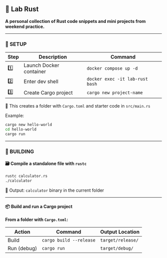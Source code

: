 ## 🦀 Lab Rust

**A personal collection of Rust code snippets and mini projects from weekend practice.**

---

### 🔧 SETUP

| Step | Description             | Command                          |
|------|-------------------------|----------------------------------|
| 1️⃣  | Launch Docker container | `docker compose up -d`          |
| 2️⃣  | Enter dev shell         | `docker exec -it lab-rust bash` |
| 3️⃣  | Create Cargo project    | `cargo new project-name`        |

📁 This creates a folder with `Cargo.toml` and starter code in `src/main.rs`

Example:

```bash
cargo new hello-world
cd hello-world
cargo run
```

---

### 🔨 BUILDING

#### 🗃 Compile a standalone file with `rustc`

```bash
rustc calculator.rs
./calculator
```

📍 Output: `calculator` binary in the current folder

---

#### 📦 Build and run a Cargo project

**From a folder with `Cargo.toml`:**

| Action      | Command                 | Output Location     |
|-------------|-------------------------|---------------------|
| Build       | `cargo build --release` | `target/release/`   |
| Run (debug) | `cargo run`             | `target/debug/`     |
```


